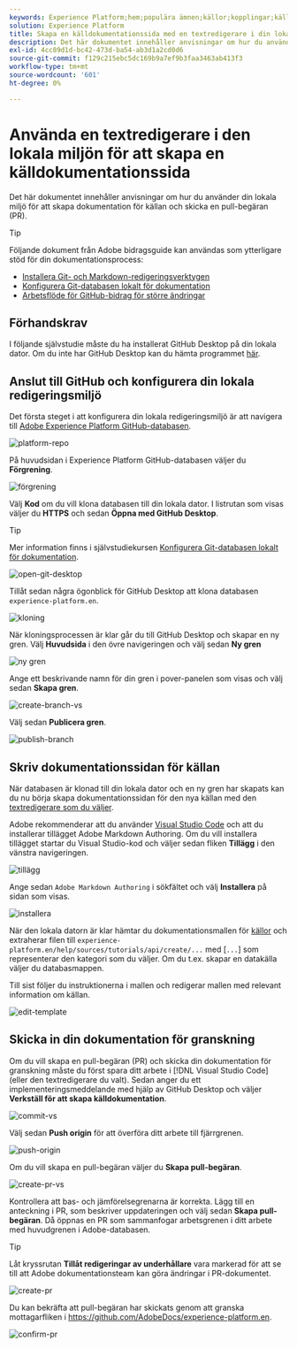 ```yaml
---
keywords: Experience Platform;hem;populära ämnen;källor;kopplingar;källkopplingar;källor sdk;sdk;SDK
solution: Experience Platform
title: Skapa en källdokumentationssida med en textredigerare i din lokala miljö
description: Det här dokumentet innehåller anvisningar om hur du använder din lokala miljö för att skapa dokumentation för källan och skicka en pull-begäran (PR).
exl-id: 4cc89d1d-bc42-473d-ba54-ab3d1a2cd0d6
source-git-commit: f129c215ebc5dc169b9a7ef9b3faa3463ab413f3
workflow-type: tm+mt
source-wordcount: '601'
ht-degree: 0%

---
```


# Använda en textredigerare i den lokala miljön för att skapa en källdokumentationssida

Det här dokumentet innehåller anvisningar om hur du använder din lokala miljö för att skapa dokumentation för källan och skicka en pull-begäran (PR).

>[!TIP]
>
>Följande dokument från Adobe bidragsguide kan användas som ytterligare stöd för din dokumentationsprocess: <ul><li>[Installera Git- och Markdown-redigeringsverktygen](https://experienceleague.adobe.com/docs/contributor/contributor-guide/setup/install-tools.html?lang=sv-SE)</li><li>[Konfigurera Git-databasen lokalt för dokumentation](https://experienceleague.adobe.com/docs/contributor/contributor-guide/setup/local-repo.html?lang=sv-SE)</li><li>[Arbetsflöde för GitHub-bidrag för större ändringar](https://experienceleague.adobe.com/docs/contributor/contributor-guide/setup/full-workflow.html?lang=sv-SE)</li></ul>

## Förhandskrav

I följande självstudie måste du ha installerat GitHub Desktop på din lokala dator. Om du inte har GitHub Desktop kan du hämta programmet [här](https://desktop.github.com/).

## Anslut till GitHub och konfigurera din lokala redigeringsmiljö

Det första steget i att konfigurera din lokala redigeringsmiljö är att navigera till [Adobe Experience Platform GitHub-databasen](https://github.com/AdobeDocs/experience-platform.en).

![platform-repo](../assets/platform-repo.png)

På huvudsidan i Experience Platform GitHub-databasen väljer du **Förgrening**.

![förgrening](../assets/fork.png)

Välj **Kod** om du vill klona databasen till din lokala dator. I listrutan som visas väljer du **HTTPS** och sedan **Öppna med GitHub Desktop**.

>[!TIP]
>
>Mer information finns i självstudiekursen [Konfigurera Git-databasen lokalt för dokumentation](https://experienceleague.adobe.com/docs/contributor/contributor-guide/setup/local-repo.html?lang=sv-SE#create-a-local-clone-of-the-repository).

![open-git-desktop](../assets/open-git-desktop.png)

Tillåt sedan några ögonblick för GitHub Desktop att klona databasen `experience-platform.en`.

![kloning](../assets/cloning.png)

När kloningsprocessen är klar går du till GitHub Desktop och skapar en ny gren. Välj **Huvudsida** i den övre navigeringen och välj sedan **Ny gren**

![ny gren](../assets/new-branch.png)

Ange ett beskrivande namn för din gren i pover-panelen som visas och välj sedan **Skapa gren**.

![create-branch-vs](../assets/create-branch-vs.png)

Välj sedan **Publicera gren**.

![publish-branch](../assets/publish-branch.png)

## Skriv dokumentationssidan för källan

När databasen är klonad till din lokala dator och en ny gren har skapats kan du nu börja skapa dokumentationssidan för den nya källan med den [textredigerare som du väljer](https://experienceleague.adobe.com/docs/contributor/contributor-guide/setup/install-tools.html?lang=sv-SE#understand-markdown-editors).

Adobe rekommenderar att du använder [Visual Studio Code](https://code.visualstudio.com/) och att du installerar tillägget Adobe Markdown Authoring. Om du vill installera tillägget startar du Visual Studio-kod och väljer sedan fliken **Tillägg** i den vänstra navigeringen.

![tillägg](../assets/extension.png)

Ange sedan `Adobe Markdown Authoring` i sökfältet och välj **Installera** på sidan som visas.

![installera](../assets/install.png)

När den lokala datorn är klar hämtar du dokumentationsmallen för [källor](../assets/api-template.zip) och extraherar filen till `experience-platform.en/help/sources/tutorials/api/create/...` med [`...`] som representerar den kategori som du väljer. Om du t.ex. skapar en datakälla väljer du databasmappen.

Till sist följer du instruktionerna i mallen och redigerar mallen med relevant information om källan.

![edit-template](../assets/edit-template.png)

## Skicka in din dokumentation för granskning

Om du vill skapa en pull-begäran (PR) och skicka din dokumentation för granskning måste du först spara ditt arbete i [!DNL Visual Studio Code] (eller den textredigerare du valt). Sedan anger du ett implementeringsmeddelande med hjälp av GitHub Desktop och väljer **Verkställ för att skapa källdokumentation**.

![commit-vs](../assets/commit-vs.png)

Välj sedan **Push origin** för att överföra ditt arbete till fjärrgrenen.

![push-origin](../assets/push-origin.png)

Om du vill skapa en pull-begäran väljer du **Skapa pull-begäran**.

![create-pr-vs](../assets/create-pr-vs.png)

Kontrollera att bas- och jämförelsegrenarna är korrekta. Lägg till en anteckning i PR, som beskriver uppdateringen och välj sedan **Skapa pull-begäran**. Då öppnas en PR som sammanfogar arbetsgrenen i ditt arbete med huvudgrenen i Adobe-databasen.

>[!TIP]
>
>Låt kryssrutan **Tillåt redigeringar av underhållare** vara markerad för att se till att Adobe dokumentationsteam kan göra ändringar i PR-dokumentet.

![create-pr](../assets/create-pr.png)

Du kan bekräfta att pull-begäran har skickats genom att granska mottagarfliken i https://github.com/AdobeDocs/experience-platform.en.

![confirm-pr](../assets/confirm-pr.png)
